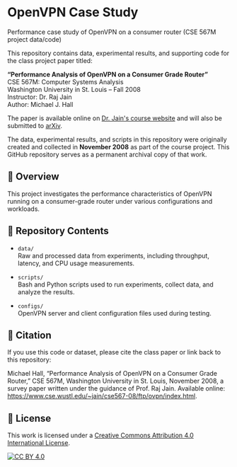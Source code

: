 # OpenVPN Case Study
Performance case study of OpenVPN on a consumer router (CSE 567M project data/code)

This repository contains data, experimental results, and supporting code for the class project paper titled:

**“Performance Analysis of OpenVPN on a Consumer Grade Router”**  
CSE 567M: Computer Systems Analysis  
Washington University in St. Louis – Fall 2008  
Instructor: Dr. Raj Jain  
Author: Michael J. Hall

The paper is available online on [Dr. Jain's course website](https://www.cse.wustl.edu/~jain/cse567-08/ftp/ovpn/index.html) and will also be submitted to [arXiv](https://arxiv.org/).

The data, experimental results, and scripts in this repository were originally created and collected in **November 2008** as part of the course project. This GitHub repository serves as a permanent archival copy of that work.

## 📄 Overview

This project investigates the performance characteristics of OpenVPN running on a consumer-grade router under various configurations and workloads.

## 📁 Repository Contents

- `data/`  
  Raw and processed data from experiments, including throughput, latency, and CPU usage measurements.

- `scripts/`  
  Bash and Python scripts used to run experiments, collect data, and analyze the results.

- `configs/`  
  OpenVPN server and client configuration files used during testing.

## 📜 Citation

If you use this code or dataset, please cite the class paper or link back to this repository:

Michael Hall, “Performance Analysis of OpenVPN on a Consumer Grade Router,”
CSE 567M, Washington University in St. Louis, November 2008, a survey paper written under the guidance of Prof. Raj Jain.
Available online: https://www.cse.wustl.edu/~jain/cse567-08/ftp/ovpn/index.html.

## 📄 License

This work is licensed under a
[Creative Commons Attribution 4.0 International License][cc-by].

[![CC BY 4.0][cc-by-image]][cc-by]

[cc-by]: http://creativecommons.org/licenses/by/4.0/
[cc-by-image]: https://i.creativecommons.org/l/by/4.0/88x31.png
[cc-by-shield]: https://img.shields.io/badge/License-CC%20BY%204.0-lightgrey.svg
